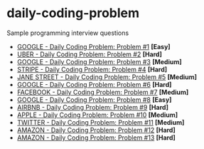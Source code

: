 # daily-coding-problem
Sample programming interview questions

- [GOOGLE - Daily Coding Problem: Problem #1](google_12_06_2020/google_12_06_2020.txt) **[Easy]**
- [UBER - Daily Coding Problem: Problem #2](uber_13_06_2020/uber_13_06_2020.txt) **[Hard]**
- [GOOGLE - Daily Coding Problem: Problem #3](google_14_06_2020/google_14_06_2020.txt) **[Medium]**
- [STRIPE - Daily Coding Problem: Problem #4](stripe_15_06_2020/stripe_15_06_2020.txt) **[Hard]**
- [JANE STREET - Daily Coding Problem: Problem #5](jane_street_16_06_2020/jane_street_16_06_2020.txt) **[Medium]**
- [GOOGLE - Daily Coding Problem: Problem #6](google_17_06_2020/google_17_06_2020.txt) **[Hard]**
- [FACEBOOK - Daily Coding Problem: Problem #7](facebook_18_06_2020/facebook_18_06_2020.txt) **[Medium]**
- [GOOGLE - Daily Coding Problem: Problem #8](google_19_06_2020/google_19_06_2020.txt) **[Easy]**
- [AIRBNB - Daily Coding Problem: Problem #9](airbnb_20_06_2020/airbnb_20_06_2020.txt) **[Hard]**
- [APPLE - Daily Coding Problem: Problem #10](apple_21_06_2020/apple_21_06_2020.txt) **[Medium]**
- [TWITTER - Daily Coding Problem: Problem #11](twitter_22_06_2020/twitter_22_06_2020.txt) **[Medium]**
- [AMAZON - Daily Coding Problem: Problem #12](amazon_23_06_2020/amazon_23_06_2020.txt) **[Hard]**
- [AMAZON - Daily Coding Problem: Problem #13](amazon_24_06_2020/amazon_24_06_2020.txt) **[Hard]**